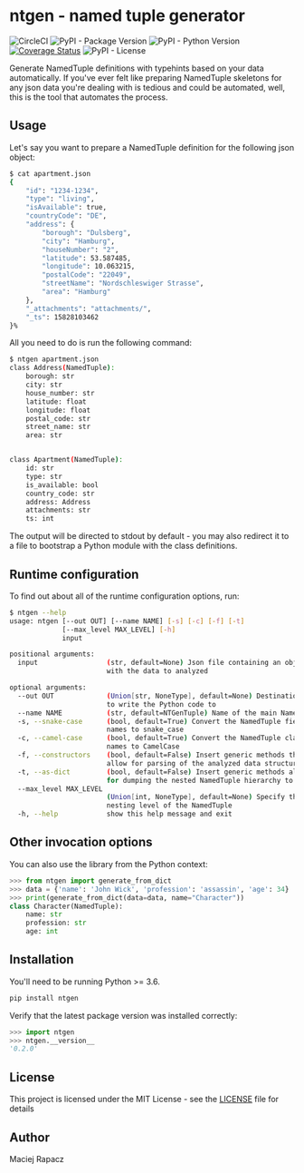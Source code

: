 # ntgen - named tuple generator
![CircleCI](https://img.shields.io/circleci/build/github/mrapacz/ntgen)
![PyPI - Package Version](https://img.shields.io/pypi/v/ntgen)
![PyPI - Python Version](https://img.shields.io/pypi/pyversions/ntgen.svg)
[![Coverage Status](https://coveralls.io/repos/github/mrapacz/ntgen/badge.svg?branch=master)](https://coveralls.io/github/mrapacz/ntgen?branch=master)
![PyPI - License](https://img.shields.io/pypi/l/ntgen)

Generate NamedTuple definitions with typehints based on your data automatically.
If you've ever felt like preparing NamedTuple skeletons for any json data you're dealing with is tedious and could be
automated, well, this is the tool that automates the process.

## Usage
Let's say you want to prepare a NamedTuple definition for the following json object:
```bash
$ cat apartment.json
{
    "id": "1234-1234",
    "type": "living",
    "isAvailable": true,
    "countryCode": "DE",
    "address": {
        "borough": "Dulsberg",
        "city": "Hamburg",
        "houseNumber": "2",
        "latitude": 53.587485,
        "longitude": 10.063215,
        "postalCode": "22049",
        "streetName": "Nordschleswiger Strasse",
        "area": "Hamburg"
    },
    "_attachments": "attachments/",
    "_ts": 15828103462
}%
```

All you need to do is run the following command:
```bash
$ ntgen apartment.json
class Address(NamedTuple):
    borough: str
    city: str
    house_number: str
    latitude: float
    longitude: float
    postal_code: str
    street_name: str
    area: str


class Apartment(NamedTuple):
    id: str
    type: str
    is_available: bool
    country_code: str
    address: Address
    attachments: str
    ts: int

```
The output will be directed to stdout by default - you may also redirect it to a file to bootstrap a Python module with
the class definitions.

## Runtime configuration

To find out about all of the runtime configuration options, run:
```bash
$ ntgen --help
usage: ntgen [--out OUT] [--name NAME] [-s] [-c] [-f] [-t]
             [--max_level MAX_LEVEL] [-h]
             input

positional arguments:
  input                 (str, default=None) Json file containing an object
                        with the data to analyzed

optional arguments:
  --out OUT             (Union[str, NoneType], default=None) Destination file
                        to write the Python code to
  --name NAME           (str, default=NTGenTuple) Name of the main NamedTuple
  -s, --snake-case      (bool, default=True) Convert the NamedTuple field
                        names to snake_case
  -c, --camel-case      (bool, default=True) Convert the NamedTuple class
                        names to CamelCase
  -f, --constructors    (bool, default=False) Insert generic methods that will
                        allow for parsing of the analyzed data structures
  -t, --as-dict         (bool, default=False) Insert generic methods allowing
                        for dumping the nested NamedTuple hierarchy to a dict
  --max_level MAX_LEVEL
                        (Union[int, NoneType], default=None) Specify the max
                        nesting level of the NamedTuple
  -h, --help            show this help message and exit
```

## Other invocation options
You can also use the library from the Python context:
```python
>>> from ntgen import generate_from_dict
>>> data = {'name': 'John Wick', 'profession': 'assassin', 'age': 34}
>>> print(generate_from_dict(data=data, name="Character"))
class Character(NamedTuple):
    name: str
    profession: str
    age: int

```
## Installation
You'll need to be running Python >= 3.6.
```bash
pip install ntgen
```
Verify that the latest package version was installed correctly:
```python
>>> import ntgen
>>> ntgen.__version__
'0.2.0'

```

## License
This project is licensed under the MIT License - see the [LICENSE](LICENSE) file for details

## Author
Maciej Rapacz
